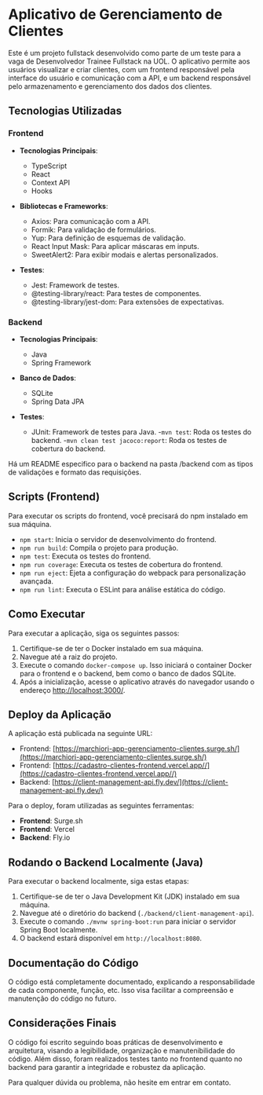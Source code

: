 # Aplicativo de Gerenciamento de Clientes

Este é um projeto fullstack desenvolvido como parte de um teste para a vaga de Desenvolvedor Trainee Fullstack na UOL. O aplicativo permite aos usuários visualizar e criar clientes, com um frontend responsável pela interface do usuário e comunicação com a API, e um backend responsável pelo armazenamento e gerenciamento dos dados dos clientes.

## Tecnologias Utilizadas

### Frontend

- **Tecnologias Principais**:
  - TypeScript
  - React
  - Context API
  - Hooks

- **Bibliotecas e Frameworks**:
  - Axios: Para comunicação com a API.
  - Formik: Para validação de formulários.
  - Yup: Para definição de esquemas de validação.
  - React Input Mask: Para aplicar máscaras em inputs.
  - SweetAlert2: Para exibir modais e alertas personalizados.

- **Testes**:
  - Jest: Framework de testes.
  - @testing-library/react: Para testes de componentes.
  - @testing-library/jest-dom: Para extensões de expectativas.

### Backend

- **Tecnologias Principais**:
  - Java
  - Spring Framework

- **Banco de Dados**:
  - SQLite
  - Spring Data JPA

- **Testes**:
  - JUnit: Framework de testes para Java.
  -`mvn test`: Roda os testes do backend.
  -`mvn clean test jacoco:report`: Roda os testes de cobertura do backend.

Há um README especifico para o backend na pasta /backend com as tipos de validações e formato das requisições.

## Scripts (Frontend)

Para executar os scripts do frontend, você precisará do npm instalado em sua máquina.

- `npm start`: Inicia o servidor de desenvolvimento do frontend.
- `npm run build`: Compila o projeto para produção.
- `npm test`: Executa os testes do frontend.
- `npm run coverage`: Executa os testes de cobertura do frontend.
- `npm run eject`: Ejeta a configuração do webpack para personalização avançada.
- `npm run lint`: Executa o ESLint para análise estática do código.

## Como Executar

Para executar a aplicação, siga os seguintes passos:

1. Certifique-se de ter o Docker instalado em sua máquina.
2. Navegue até a raiz do projeto.
3. Execute o comando `docker-compose up`. Isso iniciará o container Docker para o frontend e o backend, bem como o banco de dados SQLite.
4. Após a inicialização, acesse o aplicativo através do navegador usando o endereço [http://localhost:3000/](http://localhost:3000/).

## Deploy da Aplicação

A aplicação está publicada na seguinte URL:
- Frontend: [https://marchiori-app-gerenciamento-clientes.surge.sh/](https://marchiori-app-gerenciamento-clientes.surge.sh/)
- Frontend: [https://cadastro-clientes-frontend.vercel.app//](https://cadastro-clientes-frontend.vercel.app//)
- Backend: [https://client-management-api.fly.dev/](https://client-management-api.fly.dev/)

Para o deploy, foram utilizadas as seguintes ferramentas:
- **Frontend**: Surge.sh
- **Frontend**: Vercel
- **Backend**: Fly.io

## Rodando o Backend Localmente (Java)

Para executar o backend localmente, siga estas etapas:

1. Certifique-se de ter o Java Development Kit (JDK) instalado em sua máquina.
2. Navegue até o diretório do backend (`./backend/client-management-api`).
3. Execute o comando `./mvnw spring-boot:run` para iniciar o servidor Spring Boot localmente.
4. O backend estará disponível em `http://localhost:8080`.

## Documentação do Código

O código está completamente documentado, explicando a responsabilidade de cada componente, função, etc. Isso visa facilitar a compreensão e manutenção do código no futuro.

## Considerações Finais

O código foi escrito seguindo boas práticas de desenvolvimento e arquitetura, visando a legibilidade, organização e manutenibilidade do código. Além disso, foram realizados testes tanto no frontend quanto no backend para garantir a integridade e robustez da aplicação.

Para qualquer dúvida ou problema, não hesite em entrar em contato.
